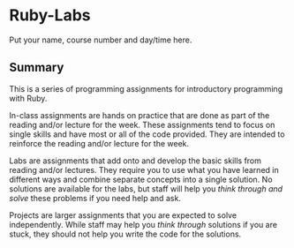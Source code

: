 # Ruby-Labs
Put your name, course number and day/time here.


## Summary
This is a series of programming assignments for introductory programming with Ruby.

In-class assignments are hands on practice that are done as part of the reading and/or lecture for the week. These assignments tend to focus on single skills and have most or all of the code provided. They are intended to reinforce the reading and/or lecture for the week.

Labs are assignments that add onto and develop the basic skills from reading and/or lectures. They require you to use what you have learned in different ways and combine separate concepts into a single solution. No solutions are available for the labs, but staff will help you *think through and solve* these problems if you need help and ask.

Projects are larger assignments that you are expected to solve independently. While staff may help you *think through* solutions if you are stuck, they should not help you write the code for the solutions.
